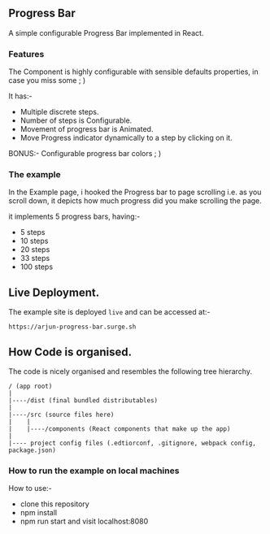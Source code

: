 ## Progress Bar
A simple configurable Progress Bar implemented in React.

### Features
The Component is highly configurable with sensible defaults properties, in case you miss some ; )

It has:-
- Multiple discrete steps.
- Number of steps is Configurable.
- Movement of progress bar is Animated.
- Move Progress indicator dynamically to a step by clicking on it.

BONUS:- Configurable progress bar colors ; )

### The example
In the Example page, i hooked the Progress bar to page scrolling i.e. as you scroll down, it depicts how much progress did you make scrolling the page.

it implements 5 progress bars, having:-
- 5 steps
- 10 steps
- 20 steps
- 33 steps
- 100 steps

## Live Deployment.
The example site is deployed `live` and can be accessed at:-
```
https://arjun-progress-bar.surge.sh
```

## How Code is organised.
The code is nicely organised and resembles the following tree hierarchy.

```
/ (app root)
|
|----/dist (final bundled distributables)
|
|----/src (source files here)
|    |
|    |----/components (React components that make up the app)
|
|---- project config files (.edtiorconf, .gitignore, webpack config, package.json)
```

### How to run the example on local machines
How to use:-

- clone this repository
- npm install
- npm run start and visit localhost:8080
